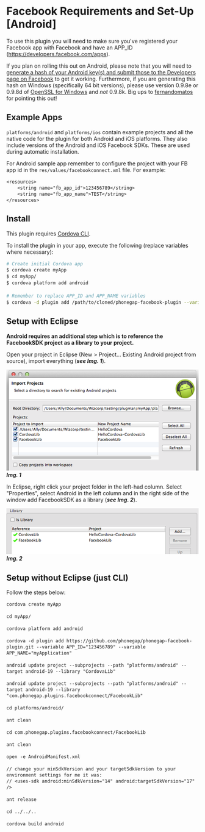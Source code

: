 # Facebook Requirements and Set-Up [Android]

To use this plugin you will need to make sure you've registered your Facebook app with Facebook and have an APP_ID (https://developers.facebook.com/apps).

If you plan on rolling this out on Android, please note that you will need to [generate a hash of your Android key(s) and submit those to the Developers page on Facebook](https://developers.facebook.com/docs/android/getting-started/facebook-sdk-for-android/) to get it working. Furthermore, if you are generating this hash on Windows (specifically 64 bit versions), please use version 0.9.8e or 0.9.8d of [OpenSSL for Windows](http://code.google.com/p/openssl-for-windows/downloads/list) and *not* 0.9.8k. Big ups to [fernandomatos](http://github.com/fernandomatos) for pointing this out!

## Example Apps

`platforms/android` and `platforms/ios` contain example projects and all the native code for the plugin for both Android and iOS platforms. They also include versions of the Android and iOS Facebook SDKs. These are used during automatic installation.

For Android sample app remember to configure the project with your FB app id in the `res/values/facebookconnect.xml` file. For example:

	<resources>
    	<string name="fb_app_id">123456789</string>
    	<string name="fb_app_name">TEST</string>
	</resources>

## Install

This plugin requires [Cordova CLI](http://cordova.apache.org/docs/en/3.5.0/guide_cli_index.md.html).

To install the plugin in your app, execute the following (replace variables where necessary):
```sh
# Create initial Cordova app
$ cordova create myApp
$ cd myApp/
$ cordova platform add android

# Remember to replace APP_ID and APP_NAME variables
$ cordova -d plugin add /path/to/cloned/phonegap-facebook-plugin --variable APP_ID="123456789" --variable APP_NAME="myApplication"
```

## Setup with Eclipse

**Android requires an additional step which is to reference the FacebookSDK project as a library to your project.**

Open your project in Eclipse (New > Project... Existing Android project from source), import everything (***see Img. 1***).

![image](./android_setup_1.png) ***Img. 1***

In Eclipse, right click your project folder in the left-had column. Select "Properties", select Android in the left column and in the right side of the window add FacebookSDK as a library (***see Img. 2***).

![image](./android_setup_2.png) ***Img. 2***


## Setup without Eclipse (just CLI)

Follow the steps below:

	cordova create myApp

	cd myApp/

	cordova platform add android

	cordova -d plugin add https://github.com/phonegap/phonegap-facebook-plugin.git --variable APP_ID="123456789" --variable APP_NAME="myApplication"
	
	android update project --subprojects --path "platforms/android" --target android-19 --library "CordovaLib"
	
	android update project --subprojects --path "platforms/android" --target android-19 --library "com.phonegap.plugins.facebookconnect/FacebookLib"
	
	cd platforms/android/
	
	ant clean
	
	cd com.phonegap.plugins.facebookconnect/FacebookLib
	
	ant clean
	
	open -e AndroidManifest.xml	

	// change your minSdkVersion and your targetSdkVersion to your environment settings for me it was:
	// <uses-sdk android:minSdkVersion="14" android:targetSdkVersion="17" />
	
	ant release
	
	cd ../../..
	
	cordova build android
